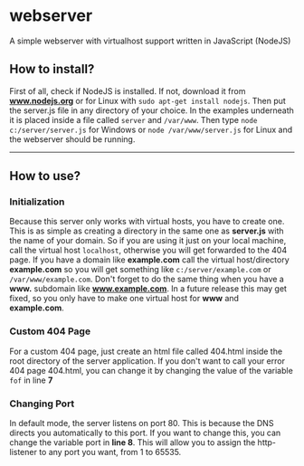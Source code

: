 # webserver
A simple webserver with virtualhost support written in JavaScript (NodeJS)



## How to install?

First of all, check if NodeJS is installed. If not, download it from **www.nodejs.org** or for Linux with `sudo apt-get install nodejs`. Then put the server.js file in any directory of your choice. In the examples underneath it is placed inside a file called `server` and `/var/www`. Then type `node c:/server/server.js` for Windows or `node /var/www/server.js` for Linux and the webserver should be running.

___

## How to use?

### Initialization

Because this server only works with virtual hosts, you have to create one. This is as simple as creating a directory in the same one as **server.js** with the name of your domain. So if you are using it just on your local machine, call the virtual host `localhost`, otherwise you will get forwarded to the 404 page. If you have a domain like **example.com** call the virtual host/directory **example.com** so you will get something like `c:/server/example.com` or `/var/www/example.com`. Don't forget to do the same thing when you have a **www.** subdomain like **www.example.com**. In a future release this may get fixed, so you only have to make one virtual host for **www** and **example.com**.


### Custom 404 Page

For a custom 404 page, just create an html file called 404.html inside the root directory of the server application.
If you don't want to call your error 404 page 404.html, you can change it by changing the value of the variable `fof` in line **7**


### Changing Port

In default mode, the server listens on port 80. This is because the DNS directs you automatically to this port. If you want to change this, you can change the variable port in **line 8**. This will allow you to assign the http-listener to any port you want, from 1 to 65535.





